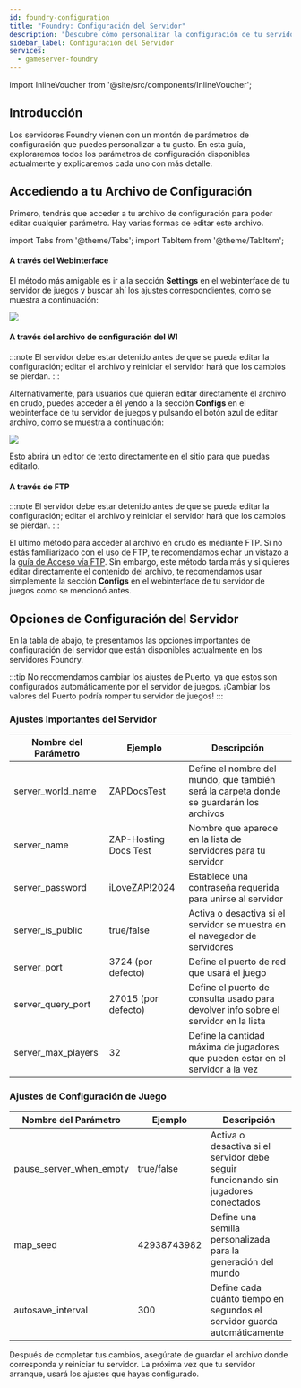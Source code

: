 ```yaml
---
id: foundry-configuration
title: "Foundry: Configuración del Servidor"
description: "Descubre cómo personalizar la configuración de tu servidor Foundry para un juego y gestión óptimos → Aprende más ahora"
sidebar_label: Configuración del Servidor
services:
  - gameserver-foundry
---
```


import InlineVoucher from '@site/src/components/InlineVoucher';

## Introducción

Los servidores Foundry vienen con un montón de parámetros de configuración que puedes personalizar a tu gusto. En esta guía, exploraremos todos los parámetros de configuración disponibles actualmente y explicaremos cada uno con más detalle.

<InlineVoucher />

## Accediendo a tu Archivo de Configuración

Primero, tendrás que acceder a tu archivo de configuración para poder editar cualquier parámetro. Hay varias formas de editar este archivo.

import Tabs from '@theme/Tabs';
import TabItem from '@theme/TabItem';

<Tabs>
<TabItem value="settings" label="A través del Webinterface" default>

#### A través del Webinterface

El método más amigable es ir a la sección **Settings** en el webinterface de tu servidor de juegos y buscar ahí los ajustes correspondientes, como se muestra a continuación:

![](https://screensaver01.zap-hosting.com/index.php/s/QDPzFgWRrfB49HB/preview)
</TabItem>

<TabItem value="configs" label="A través del archivo de configuración del WI">

#### A través del archivo de configuración del WI

:::note
El servidor debe estar detenido antes de que se pueda editar la configuración; editar el archivo y reiniciar el servidor hará que los cambios se pierdan.
:::

Alternativamente, para usuarios que quieran editar directamente el archivo en crudo, puedes acceder a él yendo a la sección **Configs** en el webinterface de tu servidor de juegos y pulsando el botón azul de editar archivo, como se muestra a continuación:

![](https://screensaver01.zap-hosting.com/index.php/s/64bAt9qCqHAdWXH/preview)

Esto abrirá un editor de texto directamente en el sitio para que puedas editarlo.

</TabItem>

<TabItem value="ftp" label="A través de FTP">

#### A través de FTP

:::note
El servidor debe estar detenido antes de que se pueda editar la configuración; editar el archivo y reiniciar el servidor hará que los cambios se pierdan.
:::

El último método para acceder al archivo en crudo es mediante FTP. Si no estás familiarizado con el uso de FTP, te recomendamos echar un vistazo a la [guía de Acceso vía FTP](gameserver-ftpaccess.md). Sin embargo, este método tarda más y si quieres editar directamente el contenido del archivo, te recomendamos usar simplemente la sección **Configs** en el webinterface de tu servidor de juegos como se mencionó antes.

</TabItem>
</Tabs>

## Opciones de Configuración del Servidor

En la tabla de abajo, te presentamos las opciones importantes de configuración del servidor que están disponibles actualmente en los servidores Foundry.

:::tip
No recomendamos cambiar los ajustes de Puerto, ya que estos son configurados automáticamente por el servidor de juegos. ¡Cambiar los valores del Puerto podría romper tu servidor de juegos!
:::

### Ajustes Importantes del Servidor

| Nombre del Parámetro | Ejemplo                   | Descripción                                                                          |
| -------------------- | ------------------------- | ------------------------------------------------------------------------------------ | 
| server_world_name    | ZAPDocsTest               | Define el nombre del mundo, que también será la carpeta donde se guardarán los archivos |
| server_name          | ZAP-Hosting Docs Test     | Nombre que aparece en la lista de servidores para tu servidor                        |
| server_password      | iLoveZAP!2024             | Establece una contraseña requerida para unirse al servidor                          |
| server_is_public     | true/false                | Activa o desactiva si el servidor se muestra en el navegador de servidores          |
| server_port          | 3724 (por defecto)        | Define el puerto de red que usará el juego                                          |
| server_query_port    | 27015 (por defecto)       | Define el puerto de consulta usado para devolver info sobre el servidor en la lista |
| server_max_players   | 32                        | Define la cantidad máxima de jugadores que pueden estar en el servidor a la vez      |

### Ajustes de Configuración de Juego

| Nombre del Parámetro    | Ejemplo     | Descripción                                                                       |
| ----------------------- | ----------- | --------------------------------------------------------------------------------- | 
| pause_server_when_empty | true/false  | Activa o desactiva si el servidor debe seguir funcionando sin jugadores conectados |
| map_seed                | 42938743982 | Define una semilla personalizada para la generación del mundo                    |
| autosave_interval       | 300         | Define cada cuánto tiempo en segundos el servidor guarda automáticamente          |

Después de completar tus cambios, asegúrate de guardar el archivo donde corresponda y reiniciar tu servidor. La próxima vez que tu servidor arranque, usará los ajustes que hayas configurado.

<InlineVoucher />